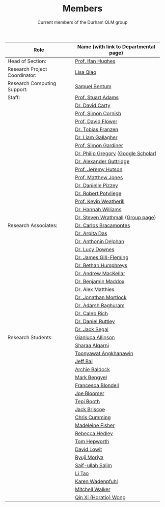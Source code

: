 ﻿---
layout: page
title: Members 
subtitle: Current members of the Durham QLM group
---
|Role|	Name (with link to Departmental page)|
|---|---|
|Head of Section:	|[Prof. Ifan Hughes](https://www.durham.ac.uk/staff/i-g-hughes/)|
|Research Project Coordinator:	|[Lisa Qiao](https://www.durham.ac.uk/staff/liang-qiao/)|
|Research Computing Support:	|[Samuel Bentum](https://www.durham.ac.uk/staff/samuel-bentum/)|
|Staff:	|[Prof. Stuart Adams](https://www.durham.ac.uk/staff/c-s-adams/)|    
|   |[Dr. David Carty](https://www.durham.ac.uk/staff/david-carty/)|
|	|[Prof. Simon Cornish](https://www.durham.ac.uk/staff/s-l-cornish/)|
|	|[Prof. David Flower](https://www.durham.ac.uk/staff/david-flower/)|
|   |[Dr. Tobias Franzen](https://www.durham.ac.uk/staff/tobias-franzen/)|
|   |[Dr. Liam Gallagher](https://www.durham.ac.uk/staff/liam-a-gallagher/)|
|	|[Prof. Simon Gardiner](https://www.durham.ac.uk/staff/s-a-gardiner/)|
|   |[Dr. Philip Gregory](gregory) ([Google Scholar](https://scholar.google.co.uk/citations?user=lI9XargAAAAJ&hl=en))|
|   |[Dr. Alexander Guttridge](https://www.durham.ac.uk/staff/alexander-guttridge/)|
|   |[Prof. Jeremy Hutson](https://www.durham.ac.uk/staff/j-m-hutson/)|
|	|[Prof. Matthew Jones](https://www.durham.ac.uk/staff/m-p-a-jones/)|
|   |[Dr. Danielle Pizzey](https://www.durham.ac.uk/staff/danielle-boddy/)|
|	|[Dr. Robert Potvliege](https://www.durham.ac.uk/staff/r-m-potvliege/)|
|	|[Prof. Kevin Weatherill](https://www.durham.ac.uk/staff/k-j-weatherill/)|
|	|[Dr. Hannah Williams](https://www.durham.ac.uk/staff/hannah-williams4/)|
|	|[Dr. Steven Wrathmall](https://www.durham.ac.uk/staff/s-a-wrathmall/) ([Group page](saw))|
|Research Associates:   |[Dr. Carlos Bracamontes](https://www.durham.ac.uk/staff/carlos-bracamontes/)|
|   |[Dr. Arpita Das](https://www.durham.ac.uk/staff/arpita-das/)|
|   |[Dr. Anthonin Delphan](https://www.durham.ac.uk/staff/anthonin-delphan/)|
|   |[Dr. Lucy Downes](https://www.durham.ac.uk/staff/lucy-downes/)|
|   |[Dr. James Gill-Fleming](https://www.durham.ac.uk/staff/james-p-fleming/)|
|   |[Dr. Bethan Humphreys](https://www.durham.ac.uk/staff/bethan-humphreys/)|
|   |[Dr. Andrew MacKellar](https://www.durham.ac.uk/staff/andrew-r-mackellar/)|
|   |[Dr. Benjamin Maddox](https://www.durham.ac.uk/staff/benjamin-p-maddox/)|
|   |Dr. Alex Matthies|
|   |[Dr. Jonathan Mortlock](https://www.durham.ac.uk/staff/jonathan-m-mortlock/)|
|   |[Dr. Adarsh Raghuram](https://www.durham.ac.uk/staff/adarsh-p-raghuram/)|
|   |[Dr. Caleb Rich](https://www.durham.ac.uk/staff/caleb-j-rich/)|
|   |[Dr. Daniel Ruttley](https://www.durham.ac.uk/staff/daniel-k-ruttley/)|
|   |[Dr. Jack Segal](https://www.durham.ac.uk/staff/jack-d-segal/)|
|Research Students:   |[Gianluca Allinson](https://www.durham.ac.uk/staff/gianluca-allinson/)|
|   |[Sharaa Alqarni](https://www.durham.ac.uk/staff/sharaa-alqarni/)|
|   |[Toonyawat Angkhanawin](https://www.durham.ac.uk/staff/toonyawat-angkhanawin/)|
|   |[Jeff Bai](https://www.durham.ac.uk/staff/songlin-bai/)|
|   |[Archie Baldock](https://www.durham.ac.uk/staff/archie-baldock/)|
|   |[Mark Bengyel](https://www.durham.ac.uk/staff/mark-bengyel/)|
|   |[Francesca Blondell](https://www.durham.ac.uk/staff/francesca-m-blondell/)|
|   |[Joe Bloomer](https://www.durham.ac.uk/staff/joe-t-bloomer/)|
|   |[Tepi Booth](https://www.durham.ac.uk/staff/imhotep-t-booth/)|
|   |[Jack Briscoe](https://www.durham.ac.uk/staff/jack-d-briscoe/)|
|   |[Chris Cumming](https://www.durham.ac.uk/staff/chris-d-cumming/)|
|   |[Madeleine Fisher](https://www.durham.ac.uk/staff/madeleine-fisher/)|
|   |[Rebecca Hedley](https://www.durham.ac.uk/staff/rebecca-hedley/)|
|   |[Tom Hepworth](https://www.durham.ac.uk/staff/tom-hepworth/)|
|   |[David Lowit](https://www.durham.ac.uk/staff/david-lowit/)|
|   |[Ryuji Moriya](https://www.durham.ac.uk/staff/ryuji-moriya/)|
|   |[Saif-ullah Salim](https://www.durham.ac.uk/staff/saif-ullah-k-salim/)|
|   |[Li Tao](https://www.durham.ac.uk/staff/li-tao/)|
|   |[Karen Wadenpfuhl](https://www.durham.ac.uk/staff/karen-wadenpfuhl/)|
|   |[Mitchell Walker](https://www.durham.ac.uk/staff/mitchell-j-walker/)|
|   |[Qin Xi (Horatio) Wong](https://www.durham.ac.uk/staff/qin-x-wong/)|
